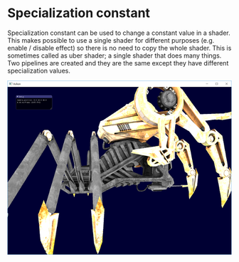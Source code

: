# Specialization constant

Specialization constant can be used to change a constant value in a shader. This makes possible to use a single shader for different purposes (e.g. enable / disable effect) so there is no need to copy the whole shader. This is sometimes called as uber shader; a single shader that does many things. Two pipelines are created and they are the same except they have different specialization values.

![specialization_constant.png](specialization_constant.png?raw=true "specialization_constant.png")
